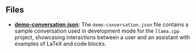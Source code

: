 
## Files
- **[demo-conversation.json](public/demo-conversation.json.driver.md)**: The `demo-conversation.json` file contains a sample conversation used in development mode for the `llama.cpp` project, showcasing interactions between a user and an assistant with examples of LaTeX and code blocks.
